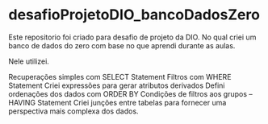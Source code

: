 # desafioProjetoDIO_bancoDadosZero
Este repositorio foi criado para desafio de projeto da DIO.
No qual criei um banco de dados do zero com base no que aprendi durante as aulas.

Nele utilizei.

Recuperações simples com SELECT Statement
Filtros com WHERE Statement
Criei expressões para gerar atributos derivados
Defini ordenações dos dados com ORDER BY
Condições de filtros aos grupos – HAVING Statement
Criei junções entre tabelas para fornecer uma perspectiva mais complexa dos dados.
